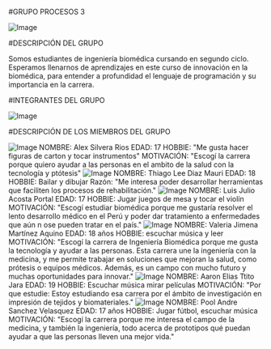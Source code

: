 #GRUPO PROCESOS 3

![Image](https://github.com/user-attachments/assets/3b6f2b02-b884-4985-b821-8f718fee2db0)

#DESCRIPCIÓN DEL GRUPO

Somos estudiantes de ingeniería biomédica cursando en segundo ciclo. Esperamos llenarnos de aprendizajes en este curso de innovación en la biomédica, para entender a profundidad el lenguaje de programación y su importancia en la carrera. 

#INTEGRANTES DEL GRUPO 

![Image](https://github.com/user-attachments/assets/a921660f-d033-47d5-8276-00ff55ab4f9f)

#DESCRIPCIÓN DE LOS MIEMBROS DEL GRUPO

![Image](https://github.com/user-attachments/assets/c62ab923-a2cb-489c-ab40-4d905c8c7043)
NOMBRE: Alex Silvera Rios
EDAD: 17
HOBBIE: "Me gusta hacer figuras de carton y tocar instrumentos"
MOTIVACIÓN: "Escogí la carrera porque quiero ayudar a las personas en el ambito de la salud con la tecnología y ptótesis"
![Image](https://github.com/user-attachments/assets/1e38a095-93ea-432c-b05d-92aa64abc5db)
NOMBRE: Thiago Lee Diaz Mauri
EDAD: 18
HOBBIE: Bailar y dibujar
Razón: "Me interesa poder desarrollar herramientas que faciliten los procesos de rehabilitación."
![Image](https://github.com/user-attachments/assets/f5ade7e5-2e94-4b9c-9bea-af3dc4d7959d)
NOMBRE: Luis Julio Acosta Portal
EDAD: 17
HOBBIE: Jugar juegos de mesa y tocar el violín
MOTIVACIÓN: "Escogí estudiar biomédica porque me gustaría resolver el lento desarrollo médico en el Perú y poder dar tratamiento a enfermedades que aún n ose pueden tratar en el país."
![Image](https://github.com/user-attachments/assets/852654f8-26d4-4dcf-8519-b3e2953b9f38)
NOMBRE: Valeria Jimena Martínez Aquino 
EDAD: 18 años 
HOBBIE: escuchar música y leer 
MOTIVACIÓN: "Escogí la carrera de Ingeniería Biomédica porque me gusta la tecnología y ayudar a las personas. Esta carrera une la ingeniería con la medicina, y me permite trabajar en soluciones que mejoran la salud, como prótesis o equipos médicos. Además, es un campo con mucho futuro y muchas oportunidades para innovar."
![Image](https://github.com/user-attachments/assets/46f139d3-d4fa-44b8-b101-5723caae01a8)
NOMBRE: Aaron Elias Ttito Jara
EDAD: 19
HOBBIE: Escuchar música mirar películas 
MOTIVACIÓN: "Por que estudie: Estoy estudiando esa carrera por el ámbito de investigación en impresión de tejidos y biomateriales."
![Image](https://github.com/user-attachments/assets/035d8b8f-cbea-4e2d-b275-b2782a83662a)
NOMBRE: Pool Andre Sanchez Velasquez 
EDAD: 17 años
HOBBIE: Jugar fútbol, escuchar música
MOTIVACIÓN: "Escogí la carrera porque me interesa el campo de la medicina, y también la ingeniería, todo acerca de prototipos qué puedan ayudar a que las personas lleven una mejor vida."

